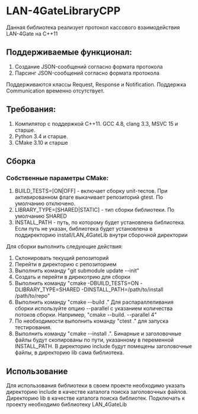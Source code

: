 # LAN-4GateLibraryCPP
Данная библиотека реализует протокол кассового взаимодействия LAN-4Gate на C++11

## Поддерживаемые функционал:
1. Создание JSON-сообщений согласно формата протокола
2. Парсинг JSON-сообщений согласно формата протокола

Поддерживаются классы Request, Response и Notification.
Поддержка Communication временно отсутствует.
 
 ## Требования:
 1. Компилятор с поддержкой C++11. GCC 4.8, clang 3.3, MSVC 15 и старше.
 2. Python 3.4 и старше.
 3. CMake 3.10 и старше
 ## Сборка
 ### Собственные параметры CMake:
 1. BUILD_TESTS=[ON|OFF] - включает сборку unit-тестов. При активированном флаге выкачивает репозиторий gtest. По умолчанию отключено.
 2. LIBRARY_TYPE=[SHARED|STATIC] - тип сборки библиотеки. По умолчанию SHARED
 3. INSTALL_PATH - путь, по которому будет установлена библиотека. Если путь не указан, библиотека будет установлена в поддиректорию install/LAN_4GateLib внутри сборочной директории
  
  Для сборки выполнить следующие действия:
  1. Склонировать текущий репозиторий 
  2. Перейти в директорию с репозиторием
  3. Выполнить команду "git submodule update --init"
  4. Создать и перейти в дирекотрию для сборки
  5. Выполнить команду "cmake -DBUILD_TESTS=ON -DLIBRARY_TYPE=SHARED -DINSTALL_PATH=/path/to/install /path/to/repo"
  6. Выполнить команду "cmake --build ." Для распараллеливания сборки используйте опцию --parallel с указанием количества потоков сборки. Например, "cmake --build. --parallel 4" 
  7. По необходимости выполнить команду "ctest ." для запуска тестирования.
  8. Выполнить команду "cmake --install .". Бинарные и заголовочные файлы будут скопированы по пути, указанному в переменной INSTALL_PATH. В директорию include будут помещены заголовочные файлы, в директорию lib сама библиотека.
  ## Использование
  Для использования библиотеки в своем проекте необходимо указать директорию include в качестве каталога поиска заголовочных файлов. Директорию lib в качестве каталога поиска библиотек. Подключать к проекту необходимо библиотеку LAN_4GateLib 